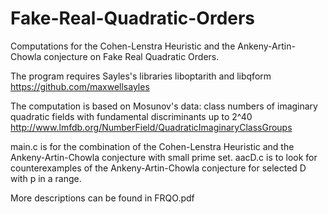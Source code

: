 # Fake-Real-Quadratic-Orders
Computations for the Cohen-Lenstra Heuristic and the Ankeny-Artin-Chowla conjecture on Fake Real Quadratic Orders.

The program requires Sayles's libraries liboptarith and libqform
https://github.com/maxwellsayles

The computation is based on Mosunov's data: 
class numbers of imaginary quadratic fields with fundamental discriminants up to 2^40
http://www.lmfdb.org/NumberField/QuadraticImaginaryClassGroups

main.c is for the combination of the Cohen-Lenstra Heuristic and the Ankeny-Artin-Chowla conjecture with small prime set.
aacD.c is to look for counterexamples of the Ankeny-Artin-Chowla conjecture for selected D with p in a range.

More descriptions can be found in FRQO.pdf
